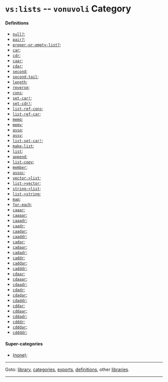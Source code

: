 

<a id='category__vonuvoli__vs_3a_lists'></a>

# `vs:lists` -- `vonuvoli` Category


<a id='category__vonuvoli__vs_3a_lists__definitions'></a>

#### Definitions

 * [`null?`](../../vonuvoli/definitions/null_3f.md#definition__vonuvoli__null_3f);
 * [`pair?`](../../vonuvoli/definitions/pair_3f.md#definition__vonuvoli__pair_3f);
 * [`proper-or-empty-list?`](../../vonuvoli/definitions/proper-or-empty-list_3f.md#definition__vonuvoli__proper-or-empty-list_3f);
 * [`car`](../../vonuvoli/definitions/car.md#definition__vonuvoli__car);
 * [`cdr`](../../vonuvoli/definitions/cdr.md#definition__vonuvoli__cdr);
 * [`caar`](../../vonuvoli/definitions/caar.md#definition__vonuvoli__caar);
 * [`cdar`](../../vonuvoli/definitions/cdar.md#definition__vonuvoli__cdar);
 * [`second`](../../vonuvoli/definitions/second.md#definition__vonuvoli__second);
 * [`second-tail`](../../vonuvoli/definitions/second-tail.md#definition__vonuvoli__second-tail);
 * [`length`](../../vonuvoli/definitions/length.md#definition__vonuvoli__length);
 * [`reverse`](../../vonuvoli/definitions/reverse.md#definition__vonuvoli__reverse);
 * [`cons`](../../vonuvoli/definitions/cons.md#definition__vonuvoli__cons);
 * [`set-car!`](../../vonuvoli/definitions/set-car_21.md#definition__vonuvoli__set-car_21);
 * [`set-cdr!`](../../vonuvoli/definitions/set-cdr_21.md#definition__vonuvoli__set-cdr_21);
 * [`list-ref-cons`](../../vonuvoli/definitions/list-ref-cons.md#definition__vonuvoli__list-ref-cons);
 * [`list-ref-car`](../../vonuvoli/definitions/list-ref-car.md#definition__vonuvoli__list-ref-car);
 * [`memq`](../../vonuvoli/definitions/memq.md#definition__vonuvoli__memq);
 * [`memv`](../../vonuvoli/definitions/memv.md#definition__vonuvoli__memv);
 * [`assq`](../../vonuvoli/definitions/assq.md#definition__vonuvoli__assq);
 * [`assv`](../../vonuvoli/definitions/assv.md#definition__vonuvoli__assv);
 * [`list-set-car!`](../../vonuvoli/definitions/list-set-car_21.md#definition__vonuvoli__list-set-car_21);
 * [`make-list`](../../vonuvoli/definitions/make-list.md#definition__vonuvoli__make-list);
 * [`list`](../../vonuvoli/definitions/list.md#definition__vonuvoli__list);
 * [`append`](../../vonuvoli/definitions/append.md#definition__vonuvoli__append);
 * [`list-copy`](../../vonuvoli/definitions/list-copy.md#definition__vonuvoli__list-copy);
 * [`member`](../../vonuvoli/definitions/member.md#definition__vonuvoli__member);
 * [`assoc`](../../vonuvoli/definitions/assoc.md#definition__vonuvoli__assoc);
 * [`vector->list`](../../vonuvoli/definitions/vector-_3e_list.md#definition__vonuvoli__vector-_3e_list);
 * [`list->vector`](../../vonuvoli/definitions/list-_3e_vector.md#definition__vonuvoli__list-_3e_vector);
 * [`string->list`](../../vonuvoli/definitions/string-_3e_list.md#definition__vonuvoli__string-_3e_list);
 * [`list->string`](../../vonuvoli/definitions/list-_3e_string.md#definition__vonuvoli__list-_3e_string);
 * [`map`](../../vonuvoli/definitions/map.md#definition__vonuvoli__map);
 * [`for-each`](../../vonuvoli/definitions/for-each.md#definition__vonuvoli__for-each);
 * [`caaar`](../../vonuvoli/definitions/caaar.md#definition__vonuvoli__caaar);
 * [`caaaar`](../../vonuvoli/definitions/caaaar.md#definition__vonuvoli__caaaar);
 * [`caaadr`](../../vonuvoli/definitions/caaadr.md#definition__vonuvoli__caaadr);
 * [`caadr`](../../vonuvoli/definitions/caadr.md#definition__vonuvoli__caadr);
 * [`caadar`](../../vonuvoli/definitions/caadar.md#definition__vonuvoli__caadar);
 * [`caaddr`](../../vonuvoli/definitions/caaddr.md#definition__vonuvoli__caaddr);
 * [`cadar`](../../vonuvoli/definitions/cadar.md#definition__vonuvoli__cadar);
 * [`cadaar`](../../vonuvoli/definitions/cadaar.md#definition__vonuvoli__cadaar);
 * [`cadadr`](../../vonuvoli/definitions/cadadr.md#definition__vonuvoli__cadadr);
 * [`caddr`](../../vonuvoli/definitions/caddr.md#definition__vonuvoli__caddr);
 * [`caddar`](../../vonuvoli/definitions/caddar.md#definition__vonuvoli__caddar);
 * [`cadddr`](../../vonuvoli/definitions/cadddr.md#definition__vonuvoli__cadddr);
 * [`cdaar`](../../vonuvoli/definitions/cdaar.md#definition__vonuvoli__cdaar);
 * [`cdaaar`](../../vonuvoli/definitions/cdaaar.md#definition__vonuvoli__cdaaar);
 * [`cdaadr`](../../vonuvoli/definitions/cdaadr.md#definition__vonuvoli__cdaadr);
 * [`cdadr`](../../vonuvoli/definitions/cdadr.md#definition__vonuvoli__cdadr);
 * [`cdadar`](../../vonuvoli/definitions/cdadar.md#definition__vonuvoli__cdadar);
 * [`cdaddr`](../../vonuvoli/definitions/cdaddr.md#definition__vonuvoli__cdaddr);
 * [`cddar`](../../vonuvoli/definitions/cddar.md#definition__vonuvoli__cddar);
 * [`cddaar`](../../vonuvoli/definitions/cddaar.md#definition__vonuvoli__cddaar);
 * [`cddadr`](../../vonuvoli/definitions/cddadr.md#definition__vonuvoli__cddadr);
 * [`cdddr`](../../vonuvoli/definitions/cdddr.md#definition__vonuvoli__cdddr);
 * [`cdddar`](../../vonuvoli/definitions/cdddar.md#definition__vonuvoli__cdddar);
 * [`cddddr`](../../vonuvoli/definitions/cddddr.md#definition__vonuvoli__cddddr);


<a id='category__vonuvoli__vs_3a_lists__super-categories'></a>

#### Super-categories

 * [(none)](../../vonuvoli/categories/_index.md#toc__vonuvoli__categories);

----

Goto: [library](../../vonuvoli/_index.md#library__vonuvoli), [categories](../../vonuvoli/categories/_index.md#toc__vonuvoli__categories), [exports](../../vonuvoli/exports/_index.md#toc__vonuvoli__exports), [definitions](../../vonuvoli/definitions/_index.md#toc__vonuvoli__definitions), other [libraries](../../_libraries.md#toc__libraries).

----

